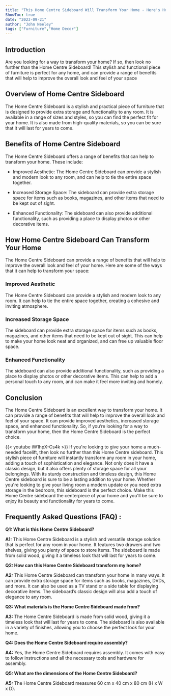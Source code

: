 ```yaml
---
title: "This Home Centre Sideboard Will Transform Your Home - Here's How!"
ShowToc: true 
date: "2023-09-21"
author: "John Neeley" 
tags: ["Furniture","Home Decor"]
---
```

## Introduction

Are you looking for a way to transform your home? If so, then look no further than the Home Centre Sideboard! This stylish and functional piece of furniture is perfect for any home, and can provide a range of benefits that will help to improve the overall look and feel of your space

## Overview of Home Centre Sideboard

The Home Centre Sideboard is a stylish and practical piece of furniture that is designed to provide extra storage and functionality to any room. It is available in a range of sizes and styles, so you can find the perfect fit for your home. It is also made from high-quality materials, so you can be sure that it will last for years to come.

## Benefits of Home Centre Sideboard

The Home Centre Sideboard offers a range of benefits that can help to transform your home. These include:

* Improved Aesthetic: The Home Centre Sideboard can provide a stylish and modern look to any room, and can help to tie the entire space together.

* Increased Storage Space: The sideboard can provide extra storage space for items such as books, magazines, and other items that need to be kept out of sight.

* Enhanced Functionality: The sideboard can also provide additional functionality, such as providing a place to display photos or other decorative items.

## How Home Centre Sideboard Can Transform Your Home

The Home Centre Sideboard can provide a range of benefits that will help to improve the overall look and feel of your home. Here are some of the ways that it can help to transform your space:

### Improved Aesthetic

The Home Centre Sideboard can provide a stylish and modern look to any room. It can help to tie the entire space together, creating a cohesive and inviting atmosphere.

### Increased Storage Space

The sideboard can provide extra storage space for items such as books, magazines, and other items that need to be kept out of sight. This can help to make your home look neat and organized, and can free up valuable floor space.

### Enhanced Functionality

The sideboard can also provide additional functionality, such as providing a place to display photos or other decorative items. This can help to add a personal touch to any room, and can make it feel more inviting and homely.

## Conclusion

The Home Centre Sideboard is an excellent way to transform your home. It can provide a range of benefits that will help to improve the overall look and feel of your space. It can provide improved aesthetics, increased storage space, and enhanced functionality. So, if you’re looking for a way to transform your home, then the Home Centre Sideboard is the perfect choice.

{{< youtube iW1hpX-Cs4k >}} 
If you're looking to give your home a much-needed facelift, then look no further than this Home Centre sideboard. This stylish piece of furniture will instantly transform any room in your home, adding a touch of sophistication and elegance. Not only does it have a classic design, but it also offers plenty of storage space for all your belongings. With its sturdy construction and timeless design, this Home Centre sideboard is sure to be a lasting addition to your home. Whether you're looking to give your living room a modern update or you need extra storage in the bedroom, this sideboard is the perfect choice. Make this Home Centre sideboard the centerpiece of your home and you'll be sure to enjoy its beauty and functionality for years to come.

## Frequently Asked Questions (FAQ) :
**Q1: What is this Home Centre Sideboard?**

**A1:** This Home Centre Sideboard is a stylish and versatile storage solution that is perfect for any room in your home. It features two drawers and two shelves, giving you plenty of space to store items. The sideboard is made from solid wood, giving it a timeless look that will last for years to come.

**Q2: How can this Home Centre Sideboard transform my home?**

**A2:** This Home Centre Sideboard can transform your home in many ways. It can provide extra storage space for items such as books, magazines, DVDs, and more. It can also be used as a TV stand or a side table for displaying decorative items. The sideboard’s classic design will also add a touch of elegance to any room.

**Q3: What materials is the Home Centre Sideboard made from?**

**A3:** The Home Centre Sideboard is made from solid wood, giving it a timeless look that will last for years to come. The sideboard is also available in a variety of finishes, allowing you to choose the perfect look for your home.

**Q4: Does the Home Centre Sideboard require assembly?**

**A4:** Yes, the Home Centre Sideboard requires assembly. It comes with easy to follow instructions and all the necessary tools and hardware for assembly.

**Q5: What are the dimensions of the Home Centre Sideboard?**

**A5:** The Home Centre Sideboard measures 60 cm x 40 cm x 80 cm (H x W x D).



